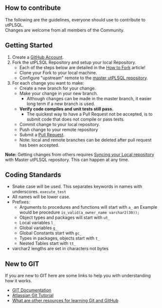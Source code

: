 ## How to contribute ##

The following are the guidelines, everyone should use to contribute to utPLSQL.  
Changes are welcome from all members of the Community. 

## Getting Started ##

1. Create a [GitHub Account](https://github.com/join).
2. Fork the utPLSQL Repository and setup your local Repository.
     * Each of the steps below are detailed in the [How to Fork](https://help.github.com/articles/fork-a-repo) article!
     * Clone your Fork to your local machine.
     * Configure "upstream" remote to the [master utPLSQL repository](https://github.com/utPLSQL/utPLSQL.git).
3. For each change you want to make:       
     * Create a new branch for your change. 
     * Make your change in your new branch. 
         * Although changes can be made in the master branch, it easier long term if a new branch is used.
     * **Verify code compiles and unit tests still pass.** 
         * The quickest way to have a Pull Request not be accepted, is to submit code that does not compile or pass tests.
     * Commit change to your local repository.
     * Push change to your remote repository
     * Submit a [Pull Request](https://help.github.com/articles/using-pull-requests).
     * Note: local and remote branches can be deleted after pull request has been accepted.

**Note:** Getting changes from others requires [Syncing your Local repository](https://help.github.com/articles/syncing-a-fork) with Master utPLSQL repository.    This can happen at any time.

## Coding Standards ##

* Snake case will be used.   This separates keywords in names with underscores.  `execute_test`
* All names will be lower case.
* Prefixes:
	* Arguments to procedures and functions will start with `a_` an Example would be procedure `is_valid(a_owner_name varchar2(30));`
	* Object types and packages will start with `ut_`
	* Local variables `l_`
	* Global variables `g_`
	* Global Constants start with `gc_`
	* Types in packages, objects start with `t_`
	* Nested Tables start with `tt_`
* varchar2 lengths are set in characters not bytes 

 
## New to GIT ##

If you are new to GIT here are some links to help you with understanding how it works.    

- [GIT Documentation](http://git-scm.com/doc)
- [Atlassian Git Tutorial](https://www.atlassian.com/git/tutorial/git-basics)
- [What are other resources for learning Git and GitHub](https://help.github.com/articles/what-are-other-good-resources-for-learning-git-and-github) 
